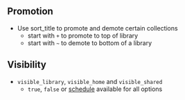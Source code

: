 ## Promotion
- Use sort_title to promote and demote certain collections 
  - start with `+` to promote to top of library
  - start with `~` to demote to bottom of a library

## Visibility
- `visible_library`, `visible_home` and `visible_shared`
  - `true`, `false` or [schedule](https://github.com/meisnate12/Plex-Meta-Manager/wiki/Schedule-Detail) available for all options
